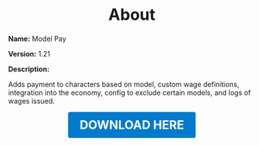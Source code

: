 <h1 style="text-align:center; font-size:2rem; font-weight:bold;">About</h1>

**Name:**
Model Pay

**Version:**
1.21

**Description:**

Adds payment to characters based on model, custom wage definitions, integration into the economy, config to exclude certain models, and logs of wages issued.




<p align="center"><a href="https://github.com/LiliaFramework/Modules/raw/refs/heads/gh-pages/modelpay.zip" style="display:inline-block;padding:12px 24px;font-size:1.5rem;font-weight:bold;text-decoration:none;color:#fff;background-color:var(--md-primary-fg-color,#007acc);border-radius:4px;">DOWNLOAD HERE</a></p>